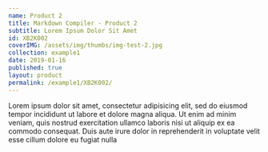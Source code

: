 ```yaml
---
name: Product 2
title: Markdown Compiler - Product 2
subtitle: Lorem Ipsum Dolor Sit Amet
id: XB2K002
coverIMG: /assets/img/thumbs/img-test-2.jpg
collection: example1
date: 2019-01-16
published: true
layout: product
permalink: /example1/XB2K002/
---
```


Lorem ipsum dolor sit amet, consectetur adipisicing elit, sed do eiusmod tempor incididunt ut labore et dolore magna aliqua. Ut enim ad minim veniam, quis nostrud exercitation ullamco laboris nisi ut aliquip ex ea commodo consequat. Duis aute irure dolor in reprehenderit in voluptate velit esse cillum dolore eu fugiat nulla


